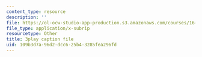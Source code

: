 ```yaml
---
content_type: resource
description: ''
file: https://ol-ocw-studio-app-production.s3.amazonaws.com/courses/16-660j-introduction-to-lean-six-sigma-methods-january-iap-2012/109b3d7a96d2dcc625b43285fea296fd_c6-ybCfU6Zc.srt
file_type: application/x-subrip
resourcetype: Other
title: 3play caption file
uid: 109b3d7a-96d2-dcc6-25b4-3285fea296fd
---
```


